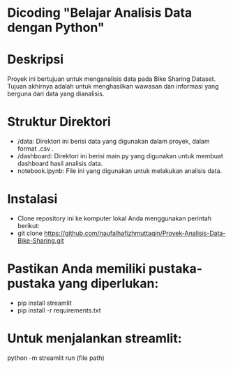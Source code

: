 # Dicoding "Belajar Analisis Data dengan Python"

# Deskripsi
Proyek ini bertujuan untuk menganalisis data pada Bike Sharing Dataset. Tujuan akhirnya adalah untuk menghasilkan wawasan dan informasi yang berguna dari data yang dianalisis.

# Struktur Direktori
* /data: Direktori ini berisi data yang digunakan dalam proyek, dalam format .csv .
* /dashboard: Direktori ini berisi main.py yang digunakan untuk membuat dashboard hasil analisis data.
* notebook.ipynb: File ini yang digunakan untuk melakukan analisis data.

# Instalasi
* Clone repository ini ke komputer lokal Anda menggunakan perintah berikut:
* git clone https://github.com/naufalhafizhmuttaqin/Proyek-Analisis-Data-Bike-Sharing.git

# Pastikan Anda memiliki pustaka-pustaka yang diperlukan:
* pip install streamlit
* pip install -r requirements.txt

# Untuk menjalankan streamlit:
python -m streamlit run (file path)

